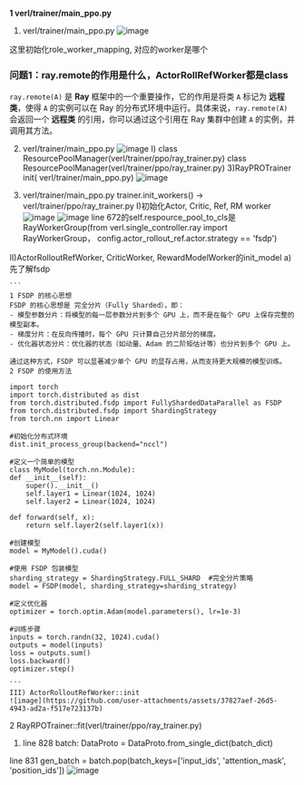 **1 verl/trainer/main_ppo.py**
1) verl/trainer/main_ppo.py
![image](https://github.com/user-attachments/assets/81b7a6c0-767c-4f1d-8916-6362f60e3ffc)

这里初始化role_worker_mapping, 对应的worker是哪个

### 问题1：ray.remote的作用是什么，ActorRollRefWorker都是class

`ray.remote(A)` 是 **Ray** 框架中的一个重要操作，它的作用是将类 `A` 标记为 **远程类**，使得 `A` 的实例可以在 Ray 的分布式环境中运行。具体来说，`ray.remote(A)` 会返回一个 **远程类** 的引用，你可以通过这个引用在 Ray 集群中创建 `A` 的实例，并调用其方法。

2) verl/trainer/main_ppo.py
 ![image](https://github.com/user-attachments/assets/efbe7984-332b-4d42-9b7e-37d1d3ee92a5)
  I) class ResourcePoolManager(verl/trainer/ppo/ray_trainer.py)
    class ResourcePoolManager(verl/trainer/ppo/ray_trainer.py)
3)RayPROTrainer init( verl/trainer/main_ppo.py)
![image](https://github.com/user-attachments/assets/b249cfe2-ee32-45f4-993b-628c19c1fe9f)

4) verl/trainer/main_ppo.py   trainer.init_workers() → verl/trainer/ppo/ray_trainer.py
  I)初始化Actor, Critic, Ref, RM worker
   ![image](https://github.com/user-attachments/assets/10e24206-83a6-4b20-a364-3aaa221eccfb)
   ![image](https://github.com/user-attachments/assets/91ec0fa5-99cf-40e0-b7ea-258b1fb2e011)
  line 672的self.respource_pool_to_cls是RayWorkerGroup(from verl.single_controller.ray import RayWorkerGroup， config.actor_rollout_ref.actor.strategy == 'fsdp')

  II)ActorRolloutRefWorker, CriticWorker,  RewardModelWorker的init_model
    a)先了解fsdp 
    
    ```
    1 FSDP 的核心思想
    FSDP 的核心思想是 完全分片（Fully Sharded），即：
    - 模型参数分片：将模型的每一层参数分片到多个 GPU 上，而不是在每个 GPU 上保存完整的模型副本。
    - 梯度分片：在反向传播时，每个 GPU 只计算自己分片部分的梯度。
    - 优化器状态分片：优化器的状态（如动量、Adam 的二阶矩估计等）也分片到多个 GPU 上。
    
    通过这种方式，FSDP 可以显著减少单个 GPU 的显存占用，从而支持更大规模的模型训练。
    2 FSDP 的使用方法
 
    import torch
    import torch.distributed as dist
    from torch.distributed.fsdp import FullyShardedDataParallel as FSDP
    from torch.distributed.fsdp import ShardingStrategy
    from torch.nn import Linear
    
    #初始化分布式环境
    dist.init_process_group(backend="nccl")
    
    #定义一个简单的模型
    class MyModel(torch.nn.Module):
    def __init__(self):
        super().__init__()
        self.layer1 = Linear(1024, 1024)
        self.layer2 = Linear(1024, 1024)
    
    def forward(self, x):
        return self.layer2(self.layer1(x))
    
    #创建模型
    model = MyModel().cuda()
    
    #使用 FSDP 包装模型
    sharding_strategy = ShardingStrategy.FULL_SHARD  #完全分片策略
    model = FSDP(model, sharding_strategy=sharding_strategy)
    
    #定义优化器
    optimizer = torch.optim.Adam(model.parameters(), lr=1e-3)
    
    #训练步骤
    inputs = torch.randn(32, 1024).cuda()
    outputs = model(inputs)
    loss = outputs.sum()
    loss.backward()
    optimizer.step()

    ```
    III) ActorRolloutRefWorker::init
    ![image](https://github.com/user-attachments/assets/37827aef-26d5-4943-ad2a-f517e723137b)

2 RayRPOTrainer::fit(verl/trainer/ppo/ray_trainer.py)
 
 1) line 828 batch: DataProto = DataProto.from_single_dict(batch_dict)
   
   line 831 gen_batch = batch.pop(batch_keys=['input_ids', 'attention_mask', 'position_ids'])
  ![image](https://github.com/user-attachments/assets/284eaa51-a21e-4d56-815f-b1cba6b46fa5)





